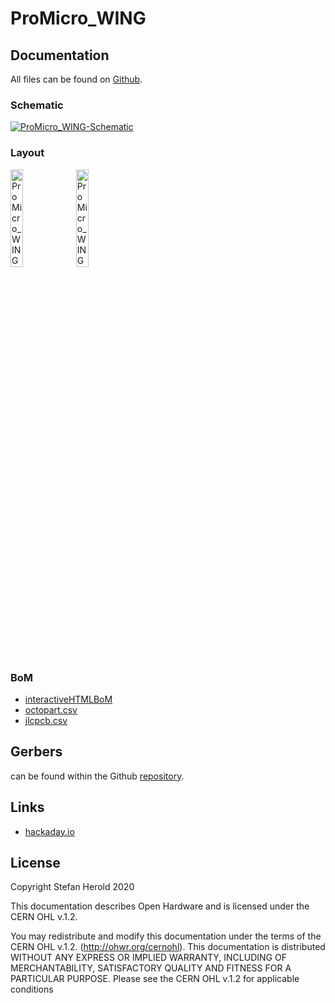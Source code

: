 # ProMicro_WING


## Documentation
All files can be found on [Github](https://github.com/nerdyscout/ProMicro/tree/master/WING).


### Schematic
[![ProMicro_WING-Schematic](docs/img/ProMicro_WING-schematic.svg)](docs/ProMicro_WING-schematic.pdf)


### Layout
<a href="docs/ProMicro_WING-top.pdf"><img src="docs/img/ProMicro_WING-top.svg" alt="ProMicro_WING-top" width="20%"/></a>
<a href="docs/ProMicro_WING-bottom.pdf"><img src="docs/img/ProMicro_WING-bottom.svg" alt="ProMicro_WING-bottom" width="20%"/></a>


### BoM
  * [interactiveHTMLBoM](https://nerdyscout.github.io/ProMicro/TEST/docs/bom/ProMicro_WING-ibom.html)
  * [octopart.csv](docs/bom/ProMicro_WING-bom_octopart.csv)
  * [jlcpcb.csv](gerbers/ProMicro_WING-bom_jlcpcb.csv)


## Gerbers
can be found within the Github [repository](gerbers).


## Links
  * [hackaday.io](https://hackaday.io/project/171898-promicro)


## License
Copyright Stefan Herold 2020

This documentation describes Open Hardware and is licensed under the CERN OHL v.1.2.

You may redistribute and modify this documentation under the terms of the CERN OHL v.1.2. (http://ohwr.org/cernohl). This documentation is distributed WITHOUT ANY EXPRESS OR IMPLIED WARRANTY, INCLUDING OF MERCHANTABILITY, SATISFACTORY QUALITY AND FITNESS FOR A PARTICULAR PURPOSE. Please see the CERN OHL v.1.2 for applicable conditions
